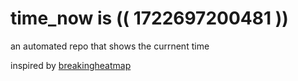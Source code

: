 # time_now is (( 1722697200481 ))

an automated repo that shows the currnent time

inspired by [breakingheatmap](https://github.com/breakingheatmap/breakingheatmap)